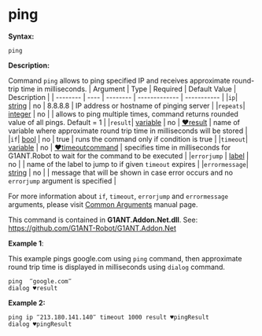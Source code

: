 # ping

**Syntax:**

```G1ANT
ping
```

**Description:**

Command `ping` allows to ping specified IP and receives approximate round-trip time in milliseconds.
| Argument | Type | Required | Default Value | Description |
| -------- | ---- | -------- | ------------- | ----------- |
|`ip`| [string](https://github.com/G1ANT-Robot/G1ANT.Manual/blob/master/G1ANT-Language/Structures/string.md)  | no  | 8.8.8.8 | IP address or hostname of pinging server |
|`repeats`| [integer](https://github.com/G1ANT-Robot/G1ANT.Manual/blob/master/G1ANT-Language/Structures/integer.md)  | no |  | allows to ping multiple times, command returns rounded value of all pings. Default = 1 |
|`result`| [variable](https://github.com/G1ANT-Robot/G1ANT.Manual/blob/master/G1ANT-Language/Special-Characters/variable.md)  | no | [♥result](https://github.com/G1ANT-Robot/G1ANT.Manual/blob/master/G1ANT-Language/Common-Arguments.md)  | name of variable where approximate round trip time in milliseconds will be stored |
|`if`| [bool](https://github.com/G1ANT-Robot/G1ANT.Manual/blob/master/G1ANT-Language/Structures/bool.md) | no | true | runs the command only if condition is true |
|`timeout`| [variable](https://github.com/G1ANT-Robot/G1ANT.Manual/blob/master/G1ANT-Language/Special-Characters/variable.md) | no | [♥timeoutcommand](https://github.com/G1ANT-Robot/G1ANT.Manual/blob/master/G1ANT-Language/Variables/Special-Variables.md)  | specifies time in milliseconds for G1ANT.Robot to wait for the command to be executed |
|`errorjump` | [label](https://github.com/G1ANT-Robot/G1ANT.Manual/blob/master/G1ANT-Language/Structures/label.md) | no | | name of the label to jump to if given `timeout` expires |
|`errormessage`| [string](https://github.com/G1ANT-Robot/G1ANT.Manual/blob/master/G1ANT-Language/Structures/string.md) | no |  | message that will be shown in case error occurs and no `errorjump` argument is specified |

For more information about `if`, `timeout`, `errorjump` and `errormessage` arguments, please visit [Common Arguments](https://github.com/G1ANT-Robot/G1ANT.Manual/blob/master/G1ANT-Language/Common-Arguments.md)  manual page.

This command is contained in **G1ANT.Addon.Net.dll**.
See: https://github.com/G1ANT-Robot/G1ANT.Addon.Net

**Example 1**:

This example pings google.com using `ping` command, then approximate round trip time is displayed in milliseconds using `dialog` command.

```G1ANT
ping  ‴google.com‴ 
dialog ♥result
```

 

**Example 2:**

```G1ANT
ping ip ‴213.180.141.140‴ timeout 1000 result ♥pingResult
dialog ♥pingResult
```
